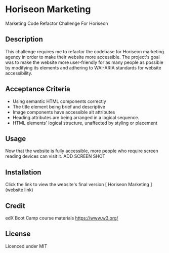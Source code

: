 # Horiseon Marketing
Marketing Code Refactor Challenge For Horiseon

## Description

This challenge requires me to refactor the codebase for Horiseon marketing agency in order to make their website more accessible. The project's goal was to make the website more user-friendly for as many people as possible by modifying its elements and adhering to WAI-ARIA standards for website accessibility.

## Acceptance Criteria

* Using semantic HTML components correctly
* The title element being brief and descriptive
* Image components have accessible alt attributes
* Heading attributes are being arranged in a logical sequence.
* HTML elements' logical structure, unaffected by styling or placement

## Usage

Now that the website is fully accessible, more people who require screen reading devices can visit it.
ADD SCREEN SHOT

## Installation

Click the link to view the website's final version [ Horiseon Marketing ] (website link)

## Credit

edX Boot Camp course materials https://www.w3.org/ 

## License

Licenced under MIT
